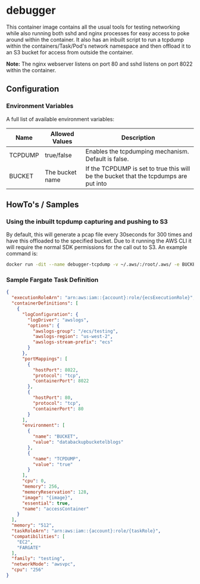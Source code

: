 # debugger
This container image contains all the usual tools for testing networking while also running both sshd and nginx processes for easy access to poke around within the container. It also has an inbuilt script to run a tcpdump within the containers/Task/Pod's network namespace and then offload it to an S3 bucket for access from outside the container.

**Note:** The nginx webserver listens on port 80 and sshd listens on port 8022 within the container.

## Configuration
### Environment Variables
A full list of available environment variables:

| Name | Allowed Values | Description |
| --- | --- | --- |
| TCPDUMP | true/false | Enables the tcpdumping mechanism. Default is false. |
| BUCKET | The bucket name | If the TCPDUMP is set to true this will be the bucket that the tcpdumps are put into |

## HowTo's / Samples
### Using the inbuilt tcpdump capturing and pushing to S3
By default, this will generate a pcap file every 30seconds for 300 times and have this offloaded to the specified bucket. Due to it running the AWS CLI it will require the normal SDK permissions for the call out to S3. An example command is:
```bash
docker run -dit --name debugger-tcpdump -v ~/.aws/:/root/.aws/ -e BUCKET={bucket} -e TCPDUMP=true -p 8023:80 -p 8022:8022 debugger
```

### Sample Fargate Task Definition
```json
{
  "executionRoleArn": "arn:aws:iam::{account}:role/{ecsExecutionRole}",
  "containerDefinitions": [
    {
      "logConfiguration": {
        "logDriver": "awslogs",
        "options": {
          "awslogs-group": "/ecs/testing",
          "awslogs-region": "us-west-2",
          "awslogs-stream-prefix": "ecs"
        }
      },
      "portMappings": [
        {
          "hostPort": 8022,
          "protocol": "tcp",
          "containerPort": 8022
        },
        {
          "hostPort": 80,
          "protocol": "tcp",
          "containerPort": 80
        }
      ],  
      "environment": [
        {
          "name": "BUCKET",
          "value": "databackupbucketelblogs"
        },
        {
          "name": "TCPDUMP",
          "value": "true"
        }
      ],
      "cpu": 0,
      "memory": 256,
      "memoryReservation": 128,
      "image": "{image}",
      "essential": true,
      "name": "accessContainer"
    }
  ],
  "memory": "512",
  "taskRoleArn": "arn:aws:iam::{account}:role/{taskRole}",
  "compatibilities": [
    "EC2",
    "FARGATE"
  ],
  "family": "testing",
  "networkMode": "awsvpc",
  "cpu": "256"
}
```
